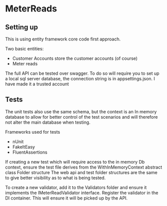 # MeterReads

## Setting up
This is using entity framework core code first approach.

Two basic entities:
- Customer Accounts store the customer accounts (of course)
- Meter reads



The full API can be tested over swagger.  To do so will require you to set up a local sql server database, the connection string is in appsettings.json. I have made it a trusted account

## Tests
The unit tests also use the same schema, but the context is an In memory database to allow for better control of the test scenarios and will therefore not alter the main database when testing.

Frameworks used for tests
- nUnit
- FakeItEasy
- FluentAssertions

If creating a new test which will require access to the in memory Db context, ensure the test file derives from the WithInMemoryContext abstract class
Folder structure
The web api and test folder structures are the same to give better visibility as to what is being tested.

To create a new validator, add it to the Validators folder and ensure it implements the IMeterReadValidator interface. Register the validator in the DI container.  This will ensure it will be picked up by the API.
